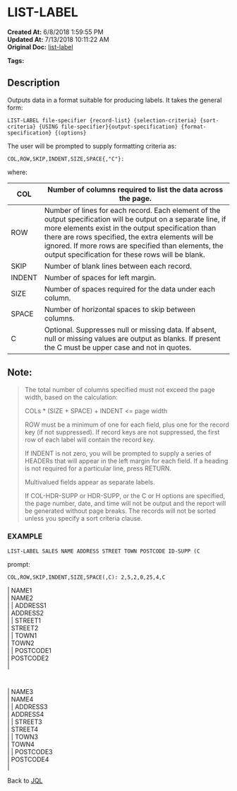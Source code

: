 # LIST-LABEL

**Created At:** 6/8/2018 1:59:55 PM  
**Updated At:** 7/13/2018 10:11:22 AM  
**Original Doc:** [list-label](https://docs.jbase.com/46350-jql/list-label)  

**Tags:**
<badge text='jql' vertical='middle' />

## Description

Outputs data in a format suitable for producing labels. It takes the general form:

```
LIST-LABEL file-specifier {record-list} {selection-criteria} {sort-criteria} {USING file-specifier}{output-specification} {format-specification} {(options} 
```

The user will be prompted to supply formatting criteria as:

```
COL,ROW,SKIP,INDENT,SIZE,SPACE{,"C"}:
```

where:


| COL<br> | Number of columns required to list the data across the page.<br> |
| --- | --- |
| ROW<br> | Number of lines for each record. Each element of the output specification will be output on a separate line, if more elements exist in the output specification than there are rows specified, the extra elements will be ignored. If more rows are specified than elements, the output specification for these rows will be blank.<br> |
| SKIP<br> | Number of blank lines between each record.<br> |
| INDENT<br> | Number of spaces for left margin.<br> |
| SIZE<br> | Number of spaces required for the data under each column.<br> |
| SPACE<br> | Number of horizontal spaces to skip between columns.<br> |
| C<br> | Optional. Suppresses null or missing data. If absent, null or missing values are output as blanks. If present the C must be upper case and not in quotes.<br> |




## Note: 


> The total number of columns specified must not exceed the page width, based on the calculation:
> 
> COLs \* (SIZE + SPACE) + INDENT &lt;= page width
> 
> ROW must be a minimum of one for each field, plus one for the record key (if not suppressed). If record keys are not suppressed, the first row of each label will contain the record key.
> 
> If INDENT is not zero, you will be prompted to supply a series of HEADERs that will appear in the left margin for each field. If a heading is not required for a particular line, press RETURN.
> 
> Multivalued fields appear as separate labels.
> 
> If COL-HDR-SUPP or HDR-SUPP, or the C or H options are specified, the page number, date, and time will not be output and the report will be generated without page breaks. The records will not be sorted unless you specify a sort criteria clause.




### EXAMPLE

```
LIST-LABEL SALES NAME ADDRESS STREET TOWN POSTCODE ID-SUPP (C
```

prompt:

```
COL,ROW,SKIP,INDENT,SIZE,SPACE(,C): 2,5,2,0,25,4,C
```


| NAME1<br> | NAME2<br> |
| ADDRESS1<br> | ADDRESS2<br> |
| STREET1<br> | STREET2<br> |
| TOWN1<br> | TOWN2<br> |
| POSTCODE1<br> | POSTCODE2<br> |


` `


| NAME3<br> | NAME4<br> |
| ADDRESS3<br> | ADDRESS4<br> |
| STREET3<br> | STREET4<br> |
| TOWN3<br> | TOWN4<br> |
| POSTCODE3<br> | POSTCODE4<br> |




Back to [JQL](jbase-query-language-jql-)


